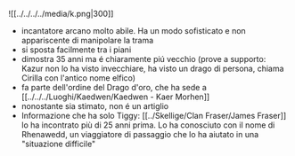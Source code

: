 ![[../../../../media/k.png|300]]
- incantatore arcano molto abile. Ha un modo sofisticato e non appariscente di manipolare la trama
- si sposta facilmente tra i piani
- dimostra 35 anni ma é chiaramente piú vecchio (prove a supporto: Kazur non lo ha visto invecchiare, ha visto un drago di persona, chiama Cirilla con l'antico nome elfico)
- fa parte dell'ordine del Drago d'oro, che ha sede a [[../../../Luoghi/Kaedwen/Kaedwen - Kaer Morhen]] 
- nonostante sia stimato, non é un artiglio
- Informazione che ha solo Tiggy: [[../Skellige/Clan Fraser/James Fraser]] lo ha incontrato più di 25 anni prima. Lo ha conosciuto con il nome di Rhenawedd, un viaggiatore di passaggio che lo ha aiutato in una "situazione difficile" 